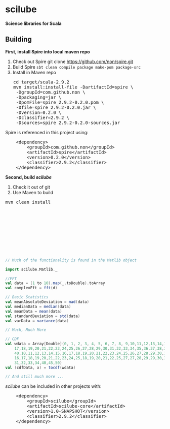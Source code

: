 # scilube

**Science libraries for Scala**


## Building

**First, install Spire into local maven repo**
 1. Check out Spire
   git clone https://github.com/non/spire.git
 2.  Build Spire
   `sbt clean compile package make-pom package-src`
 3. Install in Maven repo
<pre>
   cd target/scala-2.9.2
   mvn install:install-file -DartifactId=spire \
    -DgroupId=com.github.non \
    -Dpackaging=jar \
    -DpomFile=spire_2.9.2-0.2.0.pom \
    -Dfile=spire_2.9.2-0.2.0.jar \
    -Dversion=0.2.0 \
    -Dclassifier=2.9.2 \
    -Dsources=spire_2.9.2-0.2.0-sources.jar
</pre>

Spire is referenced in this project using:
<pre>
    &lt;dependency&gt;
        &lt;groupId&gt;com.github.non&lt;/groupId&gt;
        &lt;artifactId&gt;spire&lt;/artifactId&gt;
        &lt;version&gt;0.2.0&lt;/version&gt;
        &lt;classifier&gt;2.9.2&lt;/classifier&gt;
    &lt;/dependency&gt;
</pre>

**Second, build _scilube_**
  1. Check it out of git
  2. Use Maven to build
<pre>
mvn clean install
</pre>

```scala











// Much of the functionality is found in the Matlib object

import scilube.Matlib._

//FFT
val data = (1 to 10).map(_.toDouble).toArray
val complexFft = fft(d)

// Basic Statistics
val meanAbsoluteDeviation = mad(data)
val medianData = median(data)
val meanData = mean(data)
val standardDeviation = std(data)
val varData = variance(data)

// Much, Much More

// CDF
val wdata = Array[Double](0, 1, 2, 3, 4, 5, 6, 7, 8, 9,10,11,12,13,14,15,16,
    17,18,19,20,21,22,23,24,25,26,27,28,29,30,31,32,33,34,35,36,37,38,39,
    40,10,11,12,13,14,15,16,17,18,19,20,21,22,23,24,25,26,27,28,29,30,15,
    16,17,18,19,20,21,22,23,24,25,18,19,20,21,22,25,27,27,28,29,29,30,30,
    31,32,33,34,40,45,50)
val (cdfData, x) = tocdf(wdata)

// And still much more ...

```


_scilube_ can be included in other projects with:
<pre>
    &lt;dependency&gt;
        &lt;groupId&gt;scilube&lt;/groupId&gt;
        &lt;artifactId&gt;scilube-core&lt;/artifactId&gt;
        &lt;version&gt;1.0-SNAPSHOT&lt;/version&gt;
        &lt;classifier&gt;2.9.2&lt;/classifier&gt;
    &lt;/dependency&gt;
</pre>
